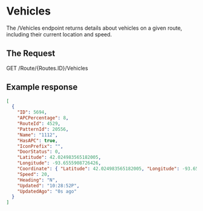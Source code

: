 # Vehicles

The /Vehicles endpoint returns details about vehicles on a given route, including their current location and speed.

## The Request

GET /Route/{Routes.ID}/Vehicles

## Example response

```json
[
  {
    "ID": 5694,
    "APCPercentage": 8,
    "RouteId": 4529,
    "PatternId": 20556,
    "Name": "1112",
    "HasAPC": true,
    "IconPrefix": "",
    "DoorStatus": 0,
    "Latitude": 42.024983565182005,
    "Longitude": -93.6555908726426,
    "Coordinate": { "Latitude": 42.024983565182005, "Longitude": -93.6555908726426 },
    "Speed": 20,
    "Heading": "N",
    "Updated": "10:28:52P",
    "UpdatedAgo": "0s ago"
  }
]
```
